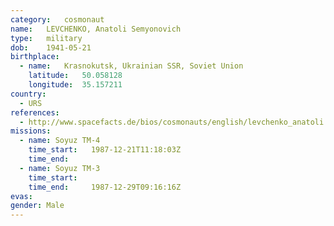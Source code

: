 ```yaml
---
category:	cosmonaut
name:	LEVCHENKO, Anatoli Semyonovich 
type:	military
dob:	1941-05-21
birthplace:
  - name:	Krasnokutsk, Ukrainian SSR, Soviet Union
    latitude:	50.058128
    longitude:	35.157211
country:
  - URS
references:
  - http://www.spacefacts.de/bios/cosmonauts/english/levchenko_anatoli.htm
missions:
  - name: Soyuz TM-4
    time_start:   1987-12-21T11:18:03Z
    time_end:     
  - name: Soyuz TM-3
    time_start:   
    time_end:     1987-12-29T09:16:16Z
evas:
gender:	Male
---
```

